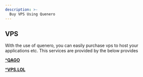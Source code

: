 ```yaml
---
description: >-
  Buy VPS Using Quenero
---
```



## VPS

With the use of quenero, you can easily purchase vps to host your applications etc. This services are provided by the below provides 

[***QAGO**](buy/qago-vps.md)

[***VPS.LOL**](buy/vps-lol.md)
